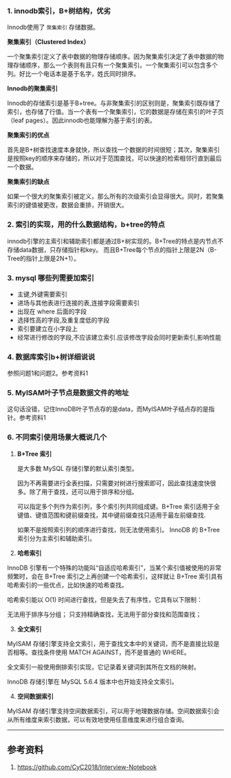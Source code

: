 
### 1. innodb索引，B+树结构，优劣

Innodb使用了 `聚集索引` 存储数据。

 __聚集索引（Clustered Index）__

一个聚集索引定义了表中数据的物理存储顺序。因为聚集索引决定了表中数据的物理存储顺序，那么一个表则有且只有一个聚集索引。一个聚集索引可以包含多个列。好比一个电话本是基于名字，姓氏同时排序。

__Innodb的聚集索引__

 Innodb的存储索引是基于B+tree。与非聚集索引的区别则是，聚集索引既存储了索引，也存储了行值。当一个表有一个聚集索引，它的数据是存储在索引的叶子页（leaf pages）。因此innodb也能理解为基于索引的表。

 __聚集索引的优点__

 首先是B+树查找速度本身就快，所以查找一个数据的时间很短；其次，聚集索引是按照key的顺序来存储的，所以对于范围查找，可以快速的检索相邻行直到最后一个数据。

__聚集索引的缺点__

如果一个很大的聚集索引被定义，那么所有的次级索引会显得很大。同时，若聚集索引的键值被更改，数据会重排，开销很大。

### 2. 索引的实现，用的什么数据结构，b+tree的特点
innodb引擎的主索引和辅助索引都是通过B+树实现的。B+Tree的特点是内节点不存储data数据，只存储指针和key。
而且B+Tree每个节点的指针上限是2N（B-Tree的指针上限是2N+1）。

### 3. mysql 哪些列需要加索引

* 主键,外键需要索引
* 进场与其他表进行连接的表,连接字段需要索引
* 出现在 where 后面的字段
* 选择性高的字段,及重复度低的字段
* 索引要建立在小字段上
* 经常进行修改的字段,不应该建立索引.应该修改字段会同时更新索引,影响性能

### 4. 数据库索引b+树详细说说
参照问题1和问题2。参考资料1

### 5. MyISAM叶子节点是数据文件的地址
这句话没错，记住InnoDB叶子节点存的是data，而MyISAM叶子结点存的是指针。参考资料1

### 6. 不同索引使用场景大概说几个
1. __B+Tree 索引__

   是大多数 MySQL 存储引擎的默认索引类型。

   因为不再需要进行全表扫描，只需要对树进行搜索即可，因此查找速度快很多。除了用于查找，还可以用于排序和分组。

   可以指定多个列作为索引列，多个索引列共同组成键。B+Tree 索引适用于全键值、键值范围和键前缀查找，其中键前缀查找只适用于最左前缀查找.

   如果不是按照索引列的顺序进行查找，则无法使用索引。
   InnoDB 的 B+Tree 索引分为主索引和辅助索引。
2. __哈希索引__

  InnoDB 引擎有一个特殊的功能叫“自适应哈希索引”，当某个索引值被使用的非常频繁时，会在 B+Tree 索引之上再创建一个哈希索引，这样就让 B+Tree 索引具有哈希索引的一些优点，比如快速的哈希查找。

  哈希索引能以 O(1) 时间进行查找，但是失去了有序性，它具有以下限制：

  无法用于排序与分组；
  只支持精确查找，无法用于部分查找和范围查找；

3. __全文索引__

  MyISAM 存储引擎支持全文索引，用于查找文本中的关键词，而不是直接比较是否相等。查找条件使用 MATCH AGAINST，而不是普通的 WHERE。

  全文索引一般使用倒排索引实现，它记录着关键词到其所在文档的映射。

  InnoDB 存储引擎在 MySQL 5.6.4 版本中也开始支持全文索引。

4. __空间数据索引__

  MyISAM 存储引擎支持空间数据索引，可以用于地理数据存储。空间数据索引会从所有维度来索引数据，可以有效地使用任意维度来进行组合查询。

---

## 参考资料
1. https://github.com/CyC2018/Interview-Notebook
